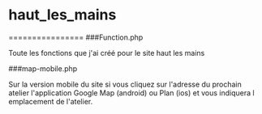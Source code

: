 # haut_les_mains
================
###Function.php

Toute les fonctions que j'ai créé pour le site haut les mains 



###map-mobile.php

Sur la version mobile du site si vous cliquez sur l'adresse du prochain atelier 
l'application Google Map (android) ou Plan (ios) et vous indiquera l emplacement de l'atelier.

